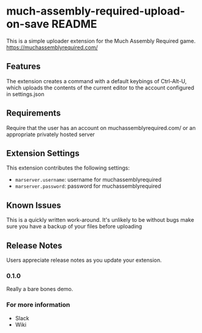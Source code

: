 # much-assembly-required-upload-on-save README

This is a simple uploader extension for the Much Assembly Required game.
https://muchassemblyrequired.com/

## Features

The extension creates a command with a default keybings of Ctrl-Alt-U, which 
uploads the contents of the current editor to the account configured in 
settings.json

## Requirements

Require that the user has an account on muchassemblyrequired.com/ or an
appropriate privately hosted server

## Extension Settings

This extension contributes the following settings:

* `marserver.username`: username for muchassemblyrequired
* `marserver.password`: password for muchassemblyrequired

## Known Issues

This is a quickly written work-around. It's unlikely to be without bugs
make sure you have a backup of your files before uploading

## Release Notes

Users appreciate release notes as you update your extension.


### 0.1.0

Really a bare bones demo.


### For more information

* Slack
* Wiki

